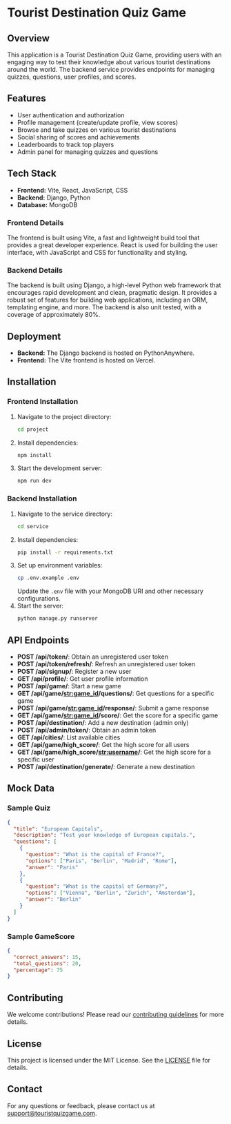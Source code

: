 # Tourist Destination Quiz Game

## Overview

This application is a Tourist Destination Quiz Game, providing users with an engaging way to test their knowledge about various tourist destinations around the world. The backend service provides endpoints for managing quizzes, questions, user profiles, and scores.

## Features

- User authentication and authorization
- Profile management (create/update profile, view scores)
- Browse and take quizzes on various tourist destinations
- Social sharing of scores and achievements
- Leaderboards to track top players
- Admin panel for managing quizzes and questions

## Tech Stack

- **Frontend:** Vite, React, JavaScript, CSS
- **Backend:** Django, Python
- **Database:** MongoDB

### Frontend Details

The frontend is built using Vite, a fast and lightweight build tool that provides a great developer experience. React is used for building the user interface, with JavaScript and CSS for functionality and styling.

### Backend Details

The backend is built using Django, a high-level Python web framework that encourages rapid development and clean, pragmatic design. It provides a robust set of features for building web applications, including an ORM, templating engine, and more. The backend is also unit tested, with a coverage of approximately 80%.

## Deployment

- **Backend:** The Django backend is hosted on PythonAnywhere.
- **Frontend:** The Vite frontend is hosted on Vercel.

## Installation

### Frontend Installation

1. Navigate to the project directory:
    ```sh
    cd project
    ```
2. Install dependencies:
    ```sh
    npm install
    ```
3. Start the development server:
    ```sh
    npm run dev
    ```

### Backend Installation

1. Navigate to the service directory:
    ```sh
    cd service
    ```
2. Install dependencies:
    ```sh
    pip install -r requirements.txt
    ```
3. Set up environment variables:
    ```sh
    cp .env.example .env
    ```
    Update the `.env` file with your MongoDB URI and other necessary configurations.
4. Start the server:
    ```sh
    python manage.py runserver
    ```

## API Endpoints

- **POST /api/token/**: Obtain an unregistered user token
- **POST /api/token/refresh/**: Refresh an unregistered user token
- **POST /api/signup/**: Register a new user
- **GET /api/profile/**: Get user profile information
- **POST /api/game/**: Start a new game
- **GET /api/game/<str:game_id>/questions/**: Get questions for a specific game
- **POST /api/game/<str:game_id>/response/**: Submit a game response
- **GET /api/game/<str:game_id>/score/**: Get the score for a specific game
- **POST /api/destination/**: Add a new destination (admin only)
- **POST /api/admin/token/**: Obtain an admin token
- **GET /api/cities/**: List available cities
- **GET /api/game/high_score/**: Get the high score for all users
- **GET /api/game/high_score/<str:username>/**: Get the high score for a specific user
- **POST /api/destination/generate/**: Generate a new destination

## Mock Data

### Sample Quiz

```json
{
  "title": "European Capitals",
  "description": "Test your knowledge of European capitals.",
  "questions": [
    {
      "question": "What is the capital of France?",
      "options": ["Paris", "Berlin", "Madrid", "Rome"],
      "answer": "Paris"
    },
    {
      "question": "What is the capital of Germany?",
      "options": ["Vienna", "Berlin", "Zurich", "Amsterdam"],
      "answer": "Berlin"
    }
  ]
}
```

### Sample GameScore

```json
{
  "correct_answers": 15,
  "total_questions": 20,
  "percentage": 75
}
```

## Contributing

We welcome contributions! Please read our [contributing guidelines](CONTRIBUTING.md) for more details.

## License

This project is licensed under the MIT License. See the [LICENSE](LICENSE) file for details.

## Contact

For any questions or feedback, please contact us at support@touristquizgame.com.
